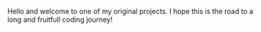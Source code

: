 Hello and welcome to one of my original projects. I hope this is the road to a long and fruitfull coding journey!